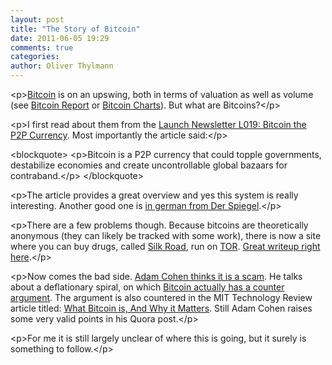 ```yaml
---
layout: post
title: "The Story of Bitcoin"
date: 2011-06-05 19:29
comments: true
categories: 
author: Oliver Thylmann
---
```






&lt;p&gt;[Bitcoin](http://www.bitcoin.org/) is on an upswing, both in terms of valuation as well as volume (see [Bitcoin Report](http://bitcoinreport.blogspot.com/2011/05/updated-transactions-per-day.html) or [Bitcoin Charts](http://bitcoincharts.com/markets/)). But what are Bitcoins?&lt;/p&gt;

&lt;p&gt;I first read about them from the [Launch Newsletter L019: Bitcoin the P2P Currency](http://launch.is/blog/l019-bitcoin-p2p-currency-the-most-dangerous-project-weve-ev.html). Most importantly the article said:&lt;/p&gt;

&lt;blockquote&gt;
  &lt;p&gt;Bitcoin is a P2P currency that could topple governments, destabilize economies and create uncontrollable global bazaars for contraband.&lt;/p&gt;
&lt;/blockquote&gt;

&lt;p&gt;The article provides a great overview and yes this system is really interesting. Another good one is [in german from Der Spiegel](http://www.spiegel.de/netzwelt/netzpolitik/0,1518,765382,00.html).&lt;/p&gt;

&lt;p&gt;There are a few problems though. Because bitcoins are theoretically anonymous (they can likely be tracked with some work), there is now a site where you can buy drugs, called [Silk Road](http://ianxz6zefk72ulzz.onion/index.php), run on [TOR](https://www.torproject.org/). [Great writeup right here](http://gawker.com/5805928/the-underground-website-where-you-can-buy-any-drug-imaginable).&lt;/p&gt;

&lt;p&gt;Now comes the bad side. [Adam Cohen thinks it is a scam](http://www.quora.com/Is-the-cryptocurrency-Bitcoin-a-good-idea). He talks about a deflationary spiral, on which [Bitcoin actually has a counter argument](https://en.bitcoin.it/wiki/Deflationary_spiral). The argument is also countered in the MIT Technology Review article titled: [What Bitcoin is, And Why it Matters](http://www.technologyreview.com/printer_friendly_article.aspx?id=37619). Still Adam Cohen raises some very valid points in his Quora post.&lt;/p&gt;

&lt;p&gt;For me it is still largely unclear of where this is going, but it surely is something to follow.&lt;/p&gt;



